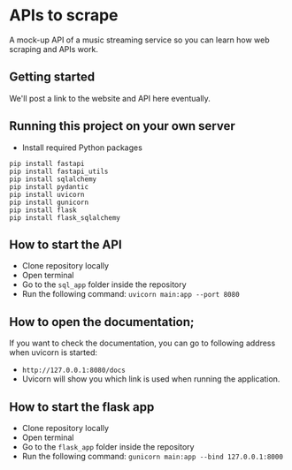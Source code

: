 # APIs to scrape

A mock-up API of a music streaming service so you can learn how web scraping and APIs work.

## Getting started

We'll post a link to the website and API here eventually.

## Running this project on your own server

- Install required Python packages

```
pip install fastapi
pip install fastapi_utils
pip install sqlalchemy
pip install pydantic
pip install uvicorn
pip install gunicorn
pip install flask
pip install flask_sqlalchemy
```

## How to start the API
- Clone repository locally
- Open terminal
- Go to the `sql_app` folder inside the repository
- Run the following command: `uvicorn main:app --port 8080`

## How to open the documentation;
If you want to check the documentation, you can go to following address when uvicorn is started: 
- `http://127.0.0.1:8080/docs`
- Uvicorn will show you which link is used when running the application.

## How to start the flask app
- Clone repository locally
- Open terminal
- Go to the `flask_app` folder inside the repository
- Run the following command: `gunicorn main:app --bind 127.0.0.1:8000
`


